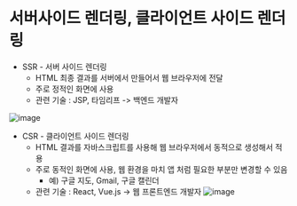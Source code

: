 # 서버사이드 렌더링, 클라이언트 사이드 렌더링
* SSR - 서버 사이드 렌더링
    * HTML 최종 결과를 서버에서 만들어서 웹 브라우저에 전달
    * 주로 정적인 화면에 사용
    * 관련 기술 : JSP, 타임리프 -> 백엔드 개발자

![image](https://github.com/kmularise/TIL/assets/106499310/3531c920-5c41-4984-8650-d86eb65be163)
* CSR - 클라이언트 사이드 렌더링
    * HTML 결과를 자바스크립트를 사용해 웹 브라우저에서 동적으로 생성해서 적용
    * 주로 동적인 화면에 사용, 웹 환경을 마치 앱 처럼 필요한 부분만 변경할 수 있음
        * 예) 구글 지도, Gmail, 구글 캘린더
    * 관련 기술 : React, Vue.js -> 웹 프론트엔드 개발자
![image](https://github.com/kmularise/TIL/assets/106499310/11d950cd-f204-4c73-bfe5-1e8aa734a604)